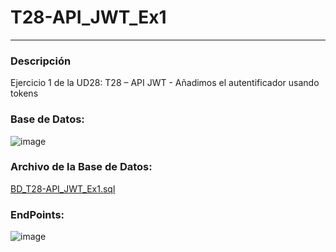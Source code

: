 # T28-API_JWT_Ex1
---

### Descripción
Ejercicio 1 de la UD28: T28 – API JWT - Añadimos el autentificador usando tokens

### Base de Datos:
![image](https://user-images.githubusercontent.com/9554810/107208005-48926f80-6a01-11eb-95a5-bc8660882524.png)


### Archivo de la Base de Datos:
[BD_T28-API_JWT_Ex1.sql](https://github.com/VictorAlfonsoMarti/T28-API_JWT_Ex1/blob/master/DB_T28%E2%80%93API_JWT_Ex1.sql)

### EndPoints:
![image](https://user-images.githubusercontent.com/9554810/107207939-33b5dc00-6a01-11eb-9556-993167846650.png)
